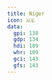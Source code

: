 ```yaml
---
title: Niger
icon: 🇳🇪
data:
  gpi: 138
  gdp: 134
  hdi: 189
  whr: 109
  gci: 143
  gfs: 143
---
```

